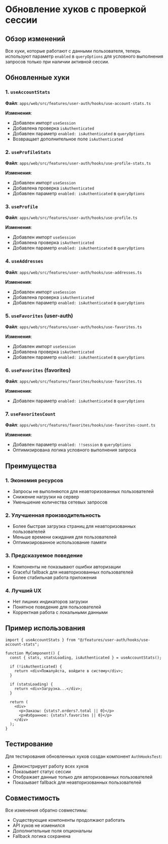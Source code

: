 # Обновление хуков с проверкой сессии

## Обзор изменений

Все хуки, которые работают с данными пользователя, теперь используют параметр `enabled` в `queryOptions` для условного выполнения запросов только при наличии активной сессии.

## Обновленные хуки

### 1. `useAccountStats`
**Файл**: `apps/web/src/features/user-auth/hooks/use-account-stats.ts`

**Изменения**:
- Добавлен импорт `useSession`
- Добавлена проверка `isAuthenticated`
- Добавлен параметр `enabled: isAuthenticated` в `queryOptions`
- Возвращает дополнительное поле `isAuthenticated`

### 2. `useProfileStats`
**Файл**: `apps/web/src/features/user-auth/hooks/use-profile-stats.ts`

**Изменения**:
- Добавлен импорт `useSession`
- Добавлена проверка `isAuthenticated`
- Добавлен параметр `enabled: isAuthenticated` в `queryOptions`

### 3. `useProfile`
**Файл**: `apps/web/src/features/user-auth/hooks/use-profile.ts`

**Изменения**:
- Добавлен импорт `useSession`
- Добавлена проверка `isAuthenticated`
- Добавлен параметр `enabled: isAuthenticated` в `queryOptions`

### 4. `useAddresses`
**Файл**: `apps/web/src/features/user-auth/hooks/use-addresses.ts`

**Изменения**:
- Добавлен импорт `useSession`
- Добавлена проверка `isAuthenticated`
- Добавлен параметр `enabled: isAuthenticated` в `queryOptions`

### 5. `useFavorites` (user-auth)
**Файл**: `apps/web/src/features/user-auth/hooks/use-favorites.ts`

**Изменения**:
- Добавлен импорт `useSession`
- Добавлена проверка `isAuthenticated`
- Добавлен параметр `enabled: isAuthenticated` в `queryOptions`

### 6. `useFavorites` (favorites)
**Файл**: `apps/web/src/features/favorites/hooks/use-favorites.ts`

**Изменения**:
- Добавлен параметр `enabled: isAuthenticated` в `queryOptions`

### 7. `useFavoritesCount`
**Файл**: `apps/web/src/features/favorites/hooks/use-favorites-count.ts`

**Изменения**:
- Добавлен параметр `enabled: !!session` в `queryOptions`
- Оптимизирована логика условного выполнения запроса

## Преимущества

### 1. Экономия ресурсов
- Запросы не выполняются для неавторизованных пользователей
- Снижение нагрузки на сервер
- Уменьшение количества сетевых запросов

### 2. Улучшенная производительность
- Более быстрая загрузка страниц для неавторизованных пользователей
- Меньше времени ожидания для пользователей
- Оптимизированное использование памяти

### 3. Предсказуемое поведение
- Компоненты не показывают ошибки авторизации
- Graceful fallback для неавторизованных пользователей
- Более стабильная работа приложения

### 4. Лучший UX
- Нет лишних индикаторов загрузки
- Понятное поведение для пользователей
- Корректная работа с локальными данными

## Пример использования

```tsx
import { useAccountStats } from "@/features/user-auth/hooks/use-account-stats";

function MyComponent() {
  const { stats, statsLoading, isAuthenticated } = useAccountStats();

  if (!isAuthenticated) {
    return <div>Пожалуйста, войдите в систему</div>;
  }

  if (statsLoading) {
    return <div>Загрузка...</div>;
  }

  return (
    <div>
      <p>Заказы: {stats?.orders?.total || 0}</p>
      <p>Избранное: {stats?.favorites || 0}</p>
    </div>
  );
}
```

## Тестирование

Для тестирования обновленных хуков создан компонент `AuthHooksTest`:
- Демонстрирует работу всех хуков
- Показывает статус сессии
- Отображает данные только для авторизованных пользователей
- Показывает fallback для неавторизованных пользователей

## Совместимость

Все изменения обратно совместимы:
- Существующие компоненты продолжают работать
- API хуков не изменился
- Дополнительные поля опциональны
- Fallback логика сохранена 